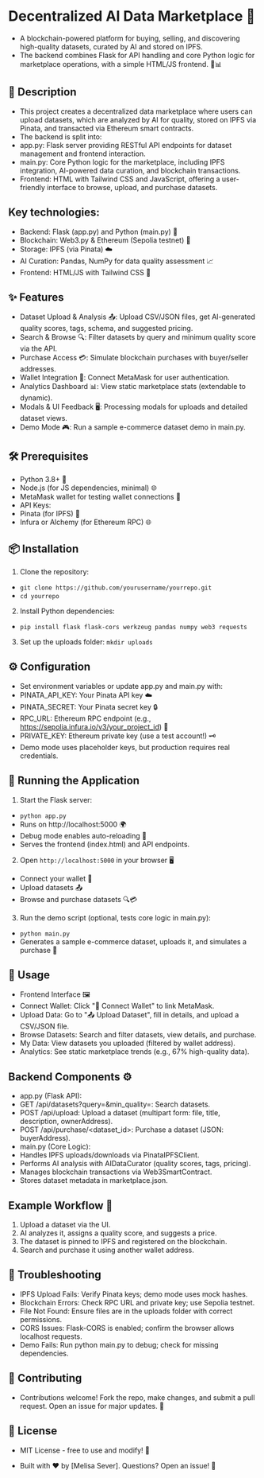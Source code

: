 # Decentralized AI Data Marketplace 🚀
 - A blockchain-powered platform for buying, selling, and discovering high-quality datasets, curated by AI and stored on IPFS.
 -  The backend combines Flask for API handling and core Python logic for marketplace operations, with a simple HTML/JS frontend. 🤖📊

## 📝 Description
- This project creates a decentralized data marketplace where users can upload datasets, which are analyzed by AI for quality, stored on IPFS via Pinata, and transacted via Ethereum smart contracts.
- The backend is split into:
- app.py: Flask server providing RESTful API endpoints for dataset management and frontend interaction.
- main.py: Core Python logic for the marketplace, including IPFS integration, AI-powered data curation, and blockchain transactions.
- Frontend: HTML with Tailwind CSS and JavaScript, offering a user-friendly interface to browse, upload, and purchase datasets.

## Key technologies:
- Backend: Flask (app.py) and Python (main.py) 🧪
- Blockchain: Web3.py & Ethereum (Sepolia testnet) 🔗
- Storage: IPFS (via Pinata) ☁️
- AI Curation: Pandas, NumPy for data quality assessment 📈
- Frontend: HTML/JS with Tailwind CSS 🎨

## ✨ Features
- Dataset Upload & Analysis 📤: Upload CSV/JSON files, get AI-generated quality scores, tags, schema, and suggested pricing.
- Search & Browse 🔍: Filter datasets by query and minimum quality score via the API.
- Purchase Access 💳: Simulate blockchain purchases with buyer/seller addresses.
- Wallet Integration 🔑: Connect MetaMask for user authentication.
- Analytics Dashboard 📊: View static marketplace stats (extendable to dynamic).
- Modals & UI Feedback 🖥️: Processing modals for uploads and detailed dataset views.
- Demo Mode 🎮: Run a sample e-commerce dataset demo in main.py.

## 🛠️ Prerequisites
- Python 3.8+ 🐍
- Node.js (for JS dependencies, minimal) 🌐
- MetaMask wallet for testing wallet connections 💼
- API Keys:
- Pinata (for IPFS) 🔑
- Infura or Alchemy (for Ethereum RPC) 🌐

## 📦 Installation
1. Clone the repository:
- `git clone https://github.com/yourusername/yourrepo.git`
- `cd yourrepo`
2. Install Python dependencies:
- `pip install flask flask-cors werkzeug pandas numpy web3 requests`
3. Set up the uploads folder:
`mkdir uploads`

## ⚙️ Configuration
- Set environment variables or update app.py and main.py with:
- PINATA_API_KEY: Your Pinata API key ☁️
- PINATA_SECRET: Your Pinata secret key 🔒
- RPC_URL: Ethereum RPC endpoint (e.g., https://sepolia.infura.io/v3/your_project_id) 🔗
- PRIVATE_KEY: Ethereum private key (use a test account!) 🗝️
- Demo mode uses placeholder keys, but production requires real credentials.

## 🚀 Running the Application
1. Start the Flask server:
- `python app.py`
- Runs on http://localhost:5000 🌍
- Debug mode enables auto-reloading 🔄
- Serves the frontend (index.html) and API endpoints.
2. Open `http://localhost:5000` in your browser 🖥️
- Connect your wallet 🔗
- Upload datasets 📤
- Browse and purchase datasets 🔍💳
3. Run the demo script (optional, tests core logic in main.py):
- `python main.py`
- Generates a sample e-commerce dataset, uploads it, and simulates a purchase 🎉

## 📖 Usage
- Frontend Interface 🖼️
- Connect Wallet: Click "🔗 Connect Wallet" to link MetaMask.
- Upload Data: Go to "📤 Upload Dataset", fill in details, and upload a CSV/JSON file.
- Browse Datasets: Search and filter datasets, view details, and purchase.
- My Data: View datasets you uploaded (filtered by wallet address).
- Analytics: See static marketplace trends (e.g., 67% high-quality data).

## Backend Components ⚙️
- app.py (Flask API):
- GET /api/datasets?query=<query>&min_quality=<score>: Search datasets.
- POST /api/upload: Upload a dataset (multipart form: file, title, description, ownerAddress).
- POST /api/purchase/<dataset_id>: Purchase a dataset (JSON: buyerAddress).
- main.py (Core Logic):
- Handles IPFS uploads/downloads via PinataIPFSClient.
- Performs AI analysis with AIDataCurator (quality scores, tags, pricing).
- Manages blockchain transactions via Web3SmartContract.
- Stores dataset metadata in marketplace.json.

## Example Workflow 👟
1. Upload a dataset via the UI.
2. AI analyzes it, assigns a quality score, and suggests a price.
3. The dataset is pinned to IPFS and registered on the blockchain.
4. Search and purchase it using another wallet address.

## 🐛 Troubleshooting
- IPFS Upload Fails: Verify Pinata keys; demo mode uses mock hashes.
- Blockchain Errors: Check RPC URL and private key; use Sepolia testnet.
- File Not Found: Ensure files are in the uploads folder with correct permissions.
- CORS Issues: Flask-CORS is enabled; confirm the browser allows localhost requests.
- Demo Fails: Run python main.py to debug; check for missing dependencies.

## 🤝 Contributing
- Contributions welcome! Fork the repo, make changes, and submit a pull request. Open an issue for major updates. 🌟

## 📄 License
- MIT License - free to use and modify! 📜

- Built with ❤️ by [Melisa Sever]. Questions? Open an issue! 🚀
